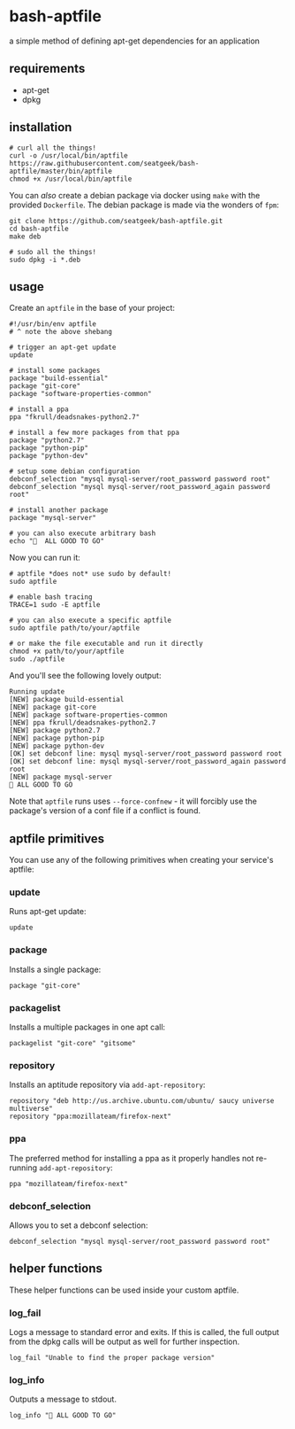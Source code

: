 # bash-aptfile

a simple method of defining apt-get dependencies for an application

## requirements

- apt-get
- dpkg

## installation

```shell
# curl all the things!
curl -o /usr/local/bin/aptfile https://raw.githubusercontent.com/seatgeek/bash-aptfile/master/bin/aptfile
chmod +x /usr/local/bin/aptfile
```

You can *also* create a debian package via docker using `make` with the provided `Dockerfile`. The debian package is made via the wonders of `fpm`:

```shell
git clone https://github.com/seatgeek/bash-aptfile.git
cd bash-aptfile
make deb

# sudo all the things!
sudo dpkg -i *.deb
```

## usage

Create an `aptfile` in the base of your project:

```shell
#!/usr/bin/env aptfile
# ^ note the above shebang

# trigger an apt-get update
update

# install some packages
package "build-essential"
package "git-core"
package "software-properties-common"

# install a ppa
ppa "fkrull/deadsnakes-python2.7"

# install a few more packages from that ppa
package "python2.7"
package "python-pip"
package "python-dev"

# setup some debian configuration
debconf_selection "mysql mysql-server/root_password password root"
debconf_selection "mysql mysql-server/root_password_again password root"

# install another package
package "mysql-server"

# you can also execute arbitrary bash
echo "🚀  ALL GOOD TO GO"
```

Now you can run it:

```shell
# aptfile *does not* use sudo by default!
sudo aptfile

# enable bash tracing
TRACE=1 sudo -E aptfile

# you can also execute a specific aptfile
sudo aptfile path/to/your/aptfile

# or make the file executable and run it directly
chmod +x path/to/your/aptfile
sudo ./aptfile
```

And you'll see the following lovely output:

```
Running update
[NEW] package build-essential
[NEW] package git-core
[NEW] package software-properties-common
[NEW] ppa fkrull/deadsnakes-python2.7
[NEW] package python2.7
[NEW] package python-pip
[NEW] package python-dev
[OK] set debconf line: mysql mysql-server/root_password password root
[OK] set debconf line: mysql mysql-server/root_password_again password root
[NEW] package mysql-server
🚀 ALL GOOD TO GO
```

Note that `aptfile` runs uses `--force-confnew` - it will forcibly use the package's version of a conf file if a conflict is found.

## aptfile primitives

You can use any of the following primitives when creating your service's aptfile:

### update

Runs apt-get update:

```shell
update
```

### package

Installs a single package:

```shell
package "git-core"
```

### packagelist

Installs a multiple packages in one apt call:

```shell
packagelist "git-core" "gitsome"
```

### repository

Installs an aptitude repository via `add-apt-repository`:

```shell
repository "deb http://us.archive.ubuntu.com/ubuntu/ saucy universe multiverse"
repository "ppa:mozillateam/firefox-next"
```

### ppa

The preferred method for installing a ppa as it properly handles not re-running `add-apt-repository`:

```shell
ppa "mozillateam/firefox-next"
```

### debconf_selection

Allows you to set a debconf selection:

```shell
debconf_selection "mysql mysql-server/root_password password root"
```

## helper functions

These helper functions can be used inside your custom aptfile.

### log_fail

Logs a message to standard error and exits. If this is called, the full output from the dpkg calls will be output as well for further inspection.

```shell
log_fail "Unable to find the proper package version"
```

### log_info

Outputs a message to stdout.

```shell
log_info "🚀 ALL GOOD TO GO"
```
